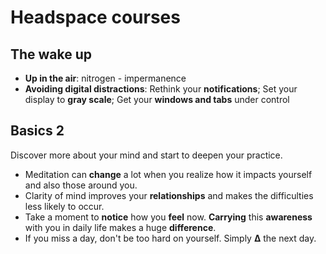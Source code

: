 # Headspace courses


## The wake up

* **Up in the air**: nitrogen - impermanence
* **Avoiding digital distractions**: Rethink your **notifications**; Set your display to **gray scale**; Get your **windows and tabs** under control 

## Basics 2

Discover more about your mind and start to deepen your practice.

* Meditation can **change** a lot when you realize how it impacts yourself and also those around you.
* Clarity of mind improves your **relationships** and makes  the difficulties less likely to occur.
* Take a moment to **notice** how you **feel** now. **Carrying** this **awareness** with you in daily life makes a huge **difference**.
* If you miss a day, don't be too hard on yourself. Simply **∆** the next day. 